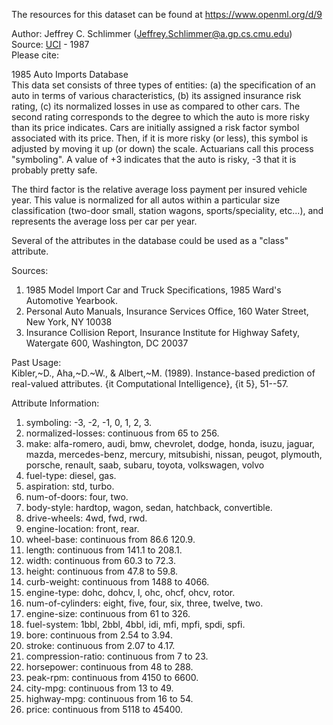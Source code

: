The resources for this dataset can be found at https://www.openml.org/d/9

Author: Jeffrey C. Schlimmer (Jeffrey.Schlimmer@a.gp.cs.cmu.edu)   
Source: [UCI](https://archive.ics.uci.edu/ml/datasets/Automobile) - 1987  
Please cite:   

1985 Auto Imports Database  
This data set consists of three types of entities: (a) the specification of an auto in terms of various characteristics, (b) its assigned insurance risk rating, (c) its normalized losses in use as compared to other cars.  The second rating corresponds to the degree to which the auto is more risky than its price indicates. Cars are initially assigned a risk factor symbol associated with its price.   Then, if it is more risky (or less), this symbol is adjusted by moving it up (or down) the scale.  Actuarians call this process "symboling".  A value of +3 indicates that the auto is risky, -3 that it is probably pretty safe.
 
The third factor is the relative average loss payment per insured vehicle year.  This value is normalized for all autos within a particular size classification (two-door small, station wagons, sports/speciality, etc...), and represents the average loss per car per year.
 
Several of the attributes in the database could be used as a "class" attribute.

Sources:  
1) 1985 Model Import Car and Truck Specifications, 1985 Ward's Automotive Yearbook.
2) Personal Auto Manuals, Insurance Services Office, 160 Water Street, New York, NY 10038 
3) Insurance Collision Report, Insurance Institute for Highway Safety, Watergate 600, Washington, DC 20037
 
Past Usage:  
Kibler,~D., Aha,~D.~W., & Albert,~M. (1989).  Instance-based prediction of real-valued attributes.  {it Computational Intelligence}, {it 5}, 51--57.

 
Attribute Information:
>
   1. symboling:                -3, -2, -1, 0, 1, 2, 3.
   2. normalized-losses:        continuous from 65 to 256.
   3. make:                     alfa-romero, audi, bmw, chevrolet, dodge, honda,
                                isuzu, jaguar, mazda, mercedes-benz, mercury,
                                mitsubishi, nissan, peugot, plymouth, porsche,
                                renault, saab, subaru, toyota, volkswagen, volvo
   4. fuel-type:                diesel, gas.
   5. aspiration:               std, turbo.
   6. num-of-doors:             four, two.
   7. body-style:               hardtop, wagon, sedan, hatchback, convertible.
   8. drive-wheels:             4wd, fwd, rwd.
   9. engine-location:          front, rear.
  10. wheel-base:               continuous from 86.6 120.9.
  11. length:                   continuous from 141.1 to 208.1.
  12. width:                    continuous from 60.3 to 72.3.
  13. height:                   continuous from 47.8 to 59.8.
  14. curb-weight:              continuous from 1488 to 4066.
  15. engine-type:              dohc, dohcv, l, ohc, ohcf, ohcv, rotor.
  16. num-of-cylinders:         eight, five, four, six, three, twelve, two.
  17. engine-size:              continuous from 61 to 326.
  18. fuel-system:              1bbl, 2bbl, 4bbl, idi, mfi, mpfi, spdi, spfi.
  19. bore:                     continuous from 2.54 to 3.94.
  20. stroke:                   continuous from 2.07 to 4.17.
  21. compression-ratio:        continuous from 7 to 23.
  22. horsepower:               continuous from 48 to 288.
  23. peak-rpm:                 continuous from 4150 to 6600.
  24. city-mpg:                 continuous from 13 to 49.
  25. highway-mpg:              continuous from 16 to 54.
  26. price:                    continuous from 5118 to 45400.